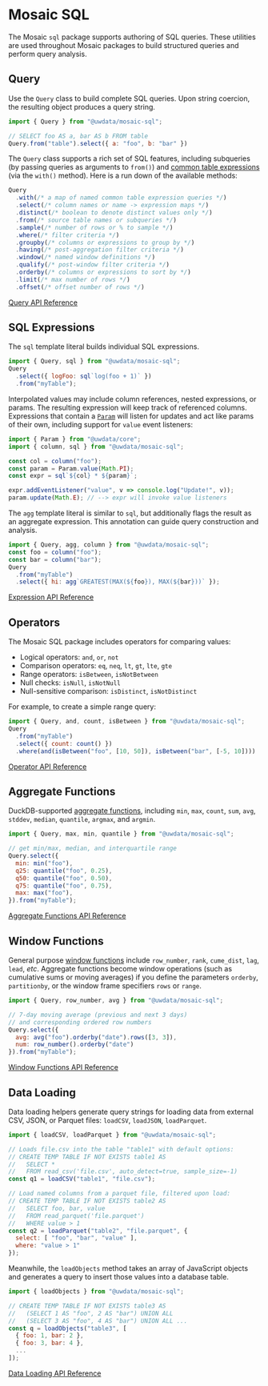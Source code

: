 # Mosaic SQL

The Mosaic `sql` package supports authoring of SQL queries.
These utilities are used throughout Mosaic packages to build structured queries and perform query analysis.

## Query

Use the `Query` class to build complete SQL queries.
Upon string coercion, the resulting object produces a query string.

``` js
import { Query } from "@uwdata/mosaic-sql";

// SELECT foo AS a, bar AS b FROM table
Query.from("table").select({ a: "foo", b: "bar" })
```

The `Query` class supports a rich set of SQL features, including subqueries (by passing queries as arguments to `from()`) and [common table expressions](https://duckdb.org/docs/sql/query_syntax/with.html) (via the `with()` method). Here is a run down of the available methods:

``` js
Query
  .with(/* a map of named common table expression queries */)
  .select(/* column names or name -> expression maps */)
  .distinct(/* boolean to denote distinct values only */)
  .from(/* source table names or subqueries */)
  .sample(/* number of rows or % to sample */)
  .where(/* filter criteria */)
  .groupby(/* columns or expressions to group by */)
  .having(/* post-aggregation filter criteria */)
  .window(/* named window definitions */)
  .qualify(/* post-window filter criteria */)
  .orderby(/* columns or expressions to sort by */)
  .limit(/* max number of rows */)
  .offset(/* offset number of rows */)
```

[Query API Reference](/api/sql/queries)

## SQL Expressions

The `sql` template literal builds individual SQL expressions.

``` js
import { Query, sql } from "@uwdata/mosaic-sql";
Query
  .select({ logFoo: sql`log(foo + 1)` })
  .from("myTable");
```

Interpolated values may include column references, nested expressions, or params.
The resulting expression will keep track of referenced columns.
Expressions that contain a [`Param`](/core/#params) will listen for updates and act like params of their own, including support for `value` event listeners:

``` js
import { Param } from "@uwdata/core";
import { column, sql } from "@uwdata/mosaic-sql";

const col = column("foo");
const param = Param.value(Math.PI);
const expr = sql`${col} * ${param}`;

expr.addEventListener("value", v => console.log("Update!", v));
param.update(Math.E); // --> expr will invoke value listeners
```

The `agg` template literal is similar to `sql`, but additionally flags the result as an aggregate expression.
This annotation can guide query construction and analysis.

``` js
import { Query, agg, column } from "@uwdata/mosaic-sql";
const foo = column("foo");
const bar = column("bar");
Query
  .from("myTable")
  .select({ hi: agg`GREATEST(MAX(${foo}), MAX(${bar}))` });
```

[Expression API Reference](/api/sql/expressions)

## Operators

The Mosaic SQL package includes operators for comparing values:

- Logical operators: `and`, `or`, `not`
- Comparison operators: `eq`, `neq`, `lt`, `gt`, `lte`, `gte`
- Range operators: `isBetween`, `isNotBetween`
- Null checks: `isNull`, `isNotNull`
- Null-sensitive comparison: `isDistinct`, `isNotDistinct`

For example, to create a simple range query:

``` js
import { Query, and, count, isBetween } from "@uwdata/mosaic-sql";
Query
  .from("myTable")
  .select({ count: count() })
  .where(and(isBetween("foo", [10, 50]), isBetween("bar", [-5, 10])))
```

[Operator API Reference](/api/sql/operators)

## Aggregate Functions

DuckDB-supported [aggregate functions](https://duckdb.org/docs/sql/aggregates.html), including `min`, `max`, `count`, `sum`, `avg`, `stddev`, `median`, `quantile`, `argmax`, and `argmin`.

``` js
import { Query, max, min, quantile } from "@uwdata/mosaic-sql";

// get min/max, median, and interquartile range
Query.select({
  min: min("foo"),
  q25: quantile("foo", 0.25),
  q50: quantile("foo", 0.50),
  q75: quantile("foo", 0.75),
  max: max("foo"),
}).from("myTable");
```

[Aggregate Functions API Reference](/api/sql/aggregate-functions)

## Window Functions

General purpose [window functions](https://duckdb.org/docs/sql/window_functions) include `row_number`, `rank`, `cume_dist`, `lag`, `lead`, _etc_.
Aggregate functions become window operations (such as cumulative sums or moving averages) if you define the parameters `orderby`, `partitionby`, or the window frame specifiers `rows` or `range`.

``` js
import { Query, row_number, avg } from "@uwdata/mosaic-sql";

// 7-day moving average (previous and next 3 days)
// and corresponding ordered row numbers
Query.select({
  avg: avg("foo").orderby("date").rows([3, 3]),
  num: row_number().orderby("date")
}).from("myTable");
```

[Window Functions API Reference](/api/sql/window-functions)

## Data Loading

Data loading helpers generate query strings for loading data from external CSV, JSON, or Parquet files: `loadCSV`, `loadJSON`, `loadParquet`.

``` js
import { loadCSV, loadParquet } from "@uwdata/mosaic-sql";

// Loads file.csv into the table "table1" with default options:
// CREATE TEMP TABLE IF NOT EXISTS table1 AS
//   SELECT *
//   FROM read_csv('file.csv', auto_detect=true, sample_size=-1)
const q1 = loadCSV("table1", "file.csv");

// Load named columns from a parquet file, filtered upon load:
// CREATE TEMP TABLE IF NOT EXISTS table2 AS
//   SELECT foo, bar, value
//   FROM read_parquet('file.parquet')
//   WHERE value > 1
const q2 = loadParquet("table2", "file.parquet", {
  select: [ "foo", "bar", "value" ],
  where: "value > 1"
});
```

Meanwhile, the `loadObjects` method takes an array of JavaScript objects and generates a query to insert those values into a database table.

``` js
import { loadObjects } from "@uwdata/mosaic-sql";

// CREATE TEMP TABLE IF NOT EXISTS table3 AS
//   (SELECT 1 AS "foo", 2 AS "bar") UNION ALL
//   (SELECT 3 AS "foo", 4 AS "bar") UNION ALL ...
const q = loadObjects("table3", [
  { foo: 1, bar: 2 },
  { foo: 3, bar: 4 },
  ...
]);
```

[Data Loading API Reference](/api/sql/data-loading)
